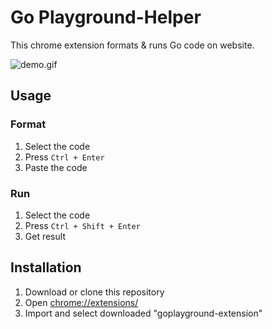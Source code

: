 # Go Playground-Helper
This chrome extension formats & runs Go code on website.

![demo.gif](./demo.gif)

## Usage
### Format
1. Select the code
2. Press `Ctrl + Enter`
3. Paste the code

### Run
1. Select the code
2. Press `Ctrl + Shift + Enter`
3. Get result

## Installation
1. Download or clone this repository
2. Open [chrome://extensions/](chrome://extensions/)
3. Import and select downloaded "goplayground-extension"
